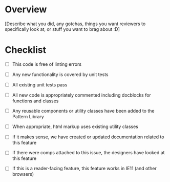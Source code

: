# Overview
[Describe what you did, any gotchas, things you want reviewers to specifically look at, or stuff you want to brag about :D]

# Checklist
* [ ] This code is free of linting errors

* [ ] Any new functionality is covered by unit tests

* [ ] All existing unit tests pass

* [ ] All new code is appropriately commented including docblocks for functions and classes

* [ ] Any reusable components or utility classes have been added to the Pattern Library

* [ ] When appropriate, html markup uses existing utility classes

* [ ] If it makes sense, we have created or updated documentation related to this feature

* [ ] If there were comps attached to this issue, the designers have looked at this feature

* [ ] If this is a reader-facing feature, this feature works in IE11 (and other browsers)
